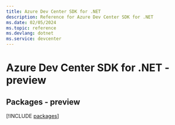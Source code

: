 ```yaml
---
title: Azure Dev Center SDK for .NET
description: Reference for Azure Dev Center SDK for .NET
ms.date: 02/05/2024
ms.topic: reference
ms.devlang: dotnet
ms.service: devcenter
---
```

# Azure Dev Center SDK for .NET - preview
## Packages - preview
[!INCLUDE [packages](dev-center-index.md)]